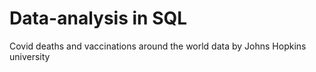 # Data-analysis in SQL
Covid deaths and vaccinations around the world data by Johns Hopkins university
